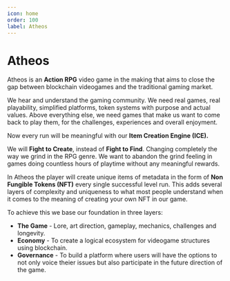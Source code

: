 ```yaml
---
icon: home
order: 100
label: Atheos
---
```

# Atheos
Atheos is an **Action RPG** video game in the making that aims to close the gap between blockchain videogames and the traditional gaming market.

We hear and understand the gaming community. We need real games, real playability, simplified platforms, token systems with purpose and actual values. Above everything else, we need games that make us want to come back to play them, for the challenges, experiences and overall enjoyment.

Now every run will be meaningful with our **Item Creation Engine (ICE).**

We will **Fight to Create**, instead of **Fight to Find**. Changing completely the way we grind in the RPG genre.
We want to abandon the grind feeling in games doing countless hours of playtime without any meaningful rewards.

In Atheos the player will create unique items of metadata in the form of **Non Fungible Tokens (NFT)** every single successful level run.
This adds several layers of complexity and uniqueness to what most people understand when it comes to the meaning of creating your own NFT in our game.

To achieve this we base our foundation in three layers:  
* **The Game** - Lore, art direction, gameplay, mechanics, challenges and longevity.  
* **Economy** - To create a logical ecosystem for videogame structures using blockchain.
* **Governance** - To build a platform where users will have the options to not only voice theier issues but also participate in the future direction of the game.

